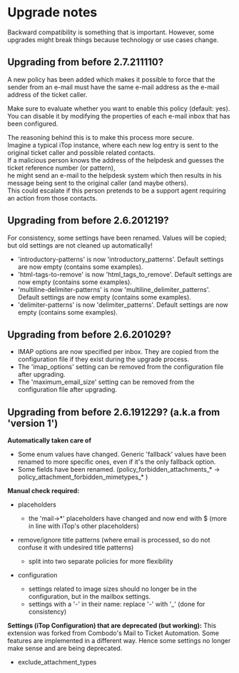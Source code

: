 # Upgrade notes
Backward compatibility is something that is important.
However, some upgrades might break things because technology or use cases change.

## Upgrading from before 2.7.211110?
A new policy has been added which makes it possible to force that the sender from an e-mail must have the same e-mail address 
as the e-mail address of the ticket caller.

Make sure to evaluate whether you want to enable this policy (default: yes).  
You can disable it by modifying the properties of each e-mail inbox that has been configured.

The reasoning behind this is to make this process more secure.  
Imagine a typical iTop instance, where each new log entry is sent to the original ticket caller and possible related contacts.  
If a malicious person knows the address of the helpdesk and guesses the ticket reference number (or pattern),  
he might send an e-mail to the helpdesk system which then results in his message being sent to the original caller (and maybe others).  
This could escalate if this person pretends to be a support agent requiring an action from those contacts.


## Upgrading from before 2.6.201219?
For consistency, some settings have been renamed.
Values will be copied; but old settings are not cleaned up automatically!

* 'introductory-patterns' is now 'introductory_patterns'. Default settings are now empty (contains some examples).
* 'html-tags-to-remove' is now 'html_tags_to_remove'. Default settings are now empty (contains some examples).
* 'multiline-delimiter-patterns' is now 'multiline_delimiter_patterns'. Default settings are now empty (contains some examples).
* 'delimiter-patterns' is now 'delimiter_patterns'. Default settings are now empty (contains some examples).

## Upgrading from before 2.6.201029?
* IMAP options are now specified per inbox. They are copied from the configuration file if they exist during the upgrade process.
* The 'imap_options' setting can be removed from the configuration file after upgrading.
* The 'maximum_email_size' setting can be removed from the configuration file after upgrading.

## Upgrading from before 2.6.191229? (a.k.a from 'version 1')

**Automatically taken care of**
* Some enum values have changed. Generic 'fallback' values have been renamed to more specific ones, even if it's the only fallback option.
* Some fields have been renamed. (policy_forbidden_attachments_* -> policy_attachment_forbidden_mimetypes_* )

**Manual check required:**
* placeholders
  * the 'mail->*' placeholders have changed and now end with $ (more in line with iTop's other placeholders)
* remove/ignore title patterns (where email is processed, so do not confuse it with undesired title patterns)
  * split into two separate policies for more flexibility
  
* configuration
  * settings related to image sizes should no longer be in the configuration, but in the mailbox settings.
  * settings with a '-' in their name: replace '-' with '_' (done for consistency)

**Settings (iTop Configuration) that are deprecated (but working):**
This extension was forked from Combodo's Mail to Ticket Automation. 
Some features are implemented in a different way. 
Hence some settings no longer make sense and are being deprecated.

* exclude_attachment_types

